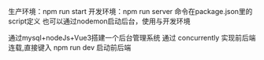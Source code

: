 生产环境：npm run start
开发环境：npm run server
命令在package.json里的script定义
也可以通过nodemon启动后台，使用与开发环境


通过mysql+nodeJs+Vue3搭建一个后台管理系统
通过 concurrently 实现前后端连载,直接键入 npm run dev 启动前后端
